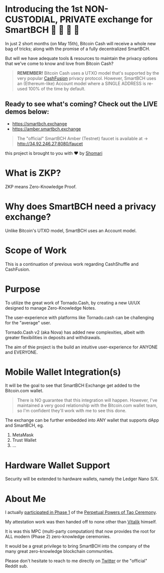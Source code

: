 # Introducing the 1st NON-CUSTODIAL, PRIVATE exchange for SmartBCH 🤫 🏦 🤑 🚀

In just 2 short months (on May 15th), Bitcoin Cash will receive a whole new bag of tricks; along with the promise of a fully decentralized SmartBCH.

But will we have adequate tools & resources to maintain the privacy options that we've come to know and love from Bitcoin Cash?

> __REMEMBER!__ Bitcoin Cash uses a UTXO model that's supported by the very popular [CashFusion](https://cashfusion.org) privacy protocol. However, SmartBCH uses an (Ethereum-like) Account model where a SINGLE ADDRESS is re-used 100% of the time by default.

## Ready to see what's coming? Check out the LIVE demos below:
- https://smartbch.exchange
- https://amber.smartbch.exchange

> The "official" SmartBCH Amber (Testnet) faucet is available at -> http://34.92.246.27:8080/faucet

this project is brought to you with ❤️ by [Shomari](https://twitter.com/ShomariPrince)


# What is ZKP?

ZKP means Zero-Knowledge Proof.


# Why does SmartBCH need a privacy exchange?

Unlike Bitcoin's UTXO model, SmartBCH uses an Account model.


# Scope of Work

This is a continuation of previous work regarding CashShuffle and CashFusion.


# Purpose

To utilize the great work of Tornado.Cash, by creating a new UI/UX designed to manage Zero-Knowledge Notes.

The user-experience with platforms like Tornado.cash can be challenging for the "average" user.

Tornado.Cash v2 (aka Nova) has added new complexities, albeit with greater flexibilities in deposits and withdrawals.

The aim of thie project is the build an intuitive user-experience for ANYONE and EVERYONE.


# Mobile Wallet Integration(s)

It will be the goal to see that SmartBCH Exchange get added to the Bitcoin.com wallet.

> There is NO guarantee that this integration will happen. However, I've maintained a very good relationship with the Bitcoin.com wallet team, so I'm confident they'll work with me to see this done.

The exchange can be further embedded into ANY wallet that supports dApp and SmartBCH, eg.

1. MetaMask
2. Trust Wallet
3. ...


# Hardware Wallet Support

Security will be extended to hardware wallets, namely the Ledger Nano S/X.


# About Me

I actually [participated in Phase 1](https://github.com/weijiekoh/perpetualpowersoftau/tree/master/0023_shomari_response) of the [Perpetual Powers of Tao Ceremony](https://medium.com/coinmonks/announcing-the-perpetual-powers-of-tau-ceremony-to-benefit-all-zk-snark-projects-c3da86af8377).

My attestation work was then handed off to none other than [Vitalik](https://github.com/weijiekoh/perpetualpowersoftau/blob/master/0024_vb_response) himself.

It is was this MPC (multi-party computation) that now provides the root for ALL modern (Phase 2) zero-knowledge ceremonies.

It would be a great privilege to bring SmartBCH into the company of the many great zero-knowledge blockchain communities.

Please don't hesitate to reach to me directly on [Twitter](https://twitter.com/ShomariPrince) or the "official" Reddit sub.
